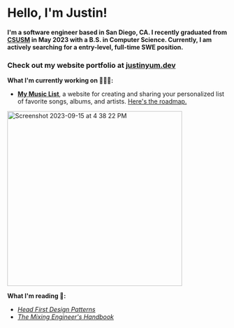 # Hello, I'm Justin!

**I'm a software engineer based in San Diego, CA. I recently graduated from [CSUSM](https://www.csusm.edu/) in May 2023 with a B.S. in Computer Science. Currently, I am actively searching for a entry-level, full-time SWE position.**

### Check out my website portfolio at [justinyum.dev](https://www.justinyum.dev/)

**What I'm currently working on 🧑🏻‍💻:**
- [**My Music List**](https://github.com/justinyum98/my-music-list-web), a website for creating and sharing your personalized list of favorite songs, albums, and artists. [Here's the roadmap.](https://github.com/justinyum98/my-music-list-web#readme)
<img width="400" alt="Screenshot 2023-09-15 at 4 38 22 PM" src="https://github.com/justinyum98/justinyum98/assets/16272076/16888e29-eebe-4801-8fdd-afa458fee5cb">

**What I'm reading 📖:**
- [_Head First Design Patterns_](https://a.co/d/ccuAg3o)
- [_The Mixing Engineer's Handbook_](https://bobbyowsinski.com/mixing-engineers-handbook/)
